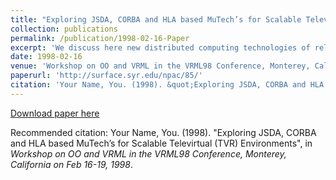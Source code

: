 ```yaml
---
title: "Exploring JSDA, CORBA and HLA based MuTech’s for Scalable Televirtual (TVR) Environments"
collection: publications
permalink: /publication/1998-02-16-Paper
excerpt: 'We discuss here new distributed computing technologies of relevance for building multi-user scalable televirtual (TVR) environments on the Internet such as: Java Shared Data API (JSDA) by JavaSoft, Common Object Request Broker Architecture (CORBA) by Object Management Group (OMG) and High Level Architecture (HLA) by Defense Modeling and Simulation Office (DMSO), see http://www.dmso.mil/'
date: 1998-02-16
venue: 'Workshop on OO and VRML in the VRML98 Conference, Monterey, California on Feb 16-19'
paperurl: 'http://surface.syr.edu/npac/85/'
citation: 'Your Name, You. (1998). &quot;Exploring JSDA, CORBA and HLA based MuTech’s for Scalable Televirtual (TVR) Environments.&quot;, in <i>Workshop on OO and VRML in the VRML98 Conference, Monterey, California on Feb 16-19, 1998</i>.'
---
```



[Download paper here](http://surface.syr.edu/npac/85/)


Recommended citation: Your Name, You. (1998). "Exploring JSDA, CORBA and HLA based MuTech’s for Scalable Televirtual (TVR) Environments", in <i>Workshop on OO and VRML in the VRML98 Conference, Monterey, California on Feb 16-19, 1998</i>.
